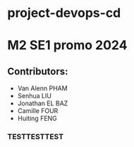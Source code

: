 # project-devops-cd
# M2 SE1 promo 2024


## Contributors: 
  - Van Alenn PHAM
  - Senhua LIU
  - Jonathan EL BAZ
  - Camille FOUR
  - Huiting FENG

### TESTTESTTEST